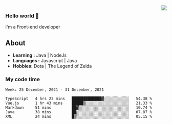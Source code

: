 <img align='right' src="https://github-readme-stats.vercel.app/api?username=jumodada&show_icons=true&theme=vue">

### Hello world 👋

I'm a Front-end developer 
    
## About
-  **Learning :** Java | NodeJs
-  **Languages :** Javascript | Java
-  **Hobbies:** Dota | The Legend of Zelda

### My code time

<!--START_SECTION:waka-->
```text
Week: 25 December, 2021 - 31 December, 2021

TypeScript   4 hrs 22 mins   █████████████▓░░░░░░░░░░░   54.38 % 
Vue.js       1 hr 43 mins    █████▒░░░░░░░░░░░░░░░░░░░   21.33 % 
Markdown     51 mins         ██▓░░░░░░░░░░░░░░░░░░░░░░   10.74 % 
Java         38 mins         ██░░░░░░░░░░░░░░░░░░░░░░░   07.87 % 
XML          24 mins         █▒░░░░░░░░░░░░░░░░░░░░░░░   05.15 % 
```
<!--END_SECTION:waka-->
